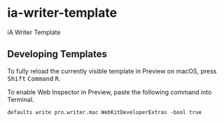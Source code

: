 # ia-writer-template

iA Writer Template

## Developing Templates

To fully reload the currently visible template in Preview on macOS, press <kbd>Shift</kbd> <kbd>Command</kbd> <kbd>R</kbd>.

To enable Web Inspector in Preview, paste the following command into Terminal.

```
defaults write pro.writer.mac WebKitDeveloperExtras -bool true
```
